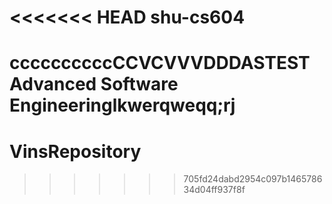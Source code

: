 <<<<<<< HEAD
shu-cs604
=========
ccccccccccCCVCVVVDDDASTEST
Advanced Software Engineeringlkwerqweqq;rj
=======
VinsRepository
==============
>>>>>>> 705fd24dabd2954c097b146578634d04ff937f8f

